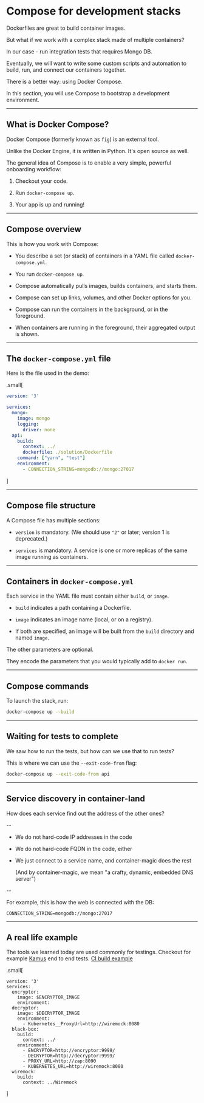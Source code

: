 # Compose for development stacks

Dockerfiles are great to build container images.

But what if we work with a complex stack made of multiple containers?

In our case - run integration tests that requires Mongo DB.

Eventually, we will want to write some custom scripts and automation to build, run, and connect
our containers together.

There is a better way: using Docker Compose.

In this section, you will use Compose to bootstrap a development environment.

---

## What is Docker Compose?

Docker Compose (formerly known as `fig`) is an external tool.

Unlike the Docker Engine, it is written in Python. It's open source as well.

The general idea of Compose is to enable a very simple, powerful onboarding workflow:

1. Checkout your code.

2. Run `docker-compose up`.

3. Your app is up and running!

---

## Compose overview

This is how you work with Compose:

* You describe a set (or stack) of containers in a YAML file called `docker-compose.yml`.

* You run `docker-compose up`.

* Compose automatically pulls images, builds containers, and starts them.

* Compose can set up links, volumes, and other Docker options for you.

* Compose can run the containers in the background, or in the foreground.

* When containers are running in the foreground, their aggregated output is shown.

---

## The `docker-compose.yml` file

Here is the file used in the demo:

.small[
```yaml
version: '3'

services:
  mongo:
    image: mongo
    logging:
      driver: none
  api:
    build:
      context: ../
      dockerfile: ./solution/Dockerfile
    command: ["yarn", "test"]
    environment:
      - CONNECTION_STRING=mongodb://mongo:27017
```
]

---

## Compose file structure

A Compose file has multiple sections:

* `version` is mandatory. (We should use `"2"` or later; version 1 is deprecated.)

* `services` is mandatory. A service is one or more replicas of the same image running as containers.

---

## Containers in `docker-compose.yml`

Each service in the YAML file must contain either `build`, or `image`.

* `build` indicates a path containing a Dockerfile.

* `image` indicates an image name (local, or on a registry).

* If both are specified, an image will be built from the `build` directory and named `image`.

The other parameters are optional.

They encode the parameters that you would typically add to `docker run`.

---

## Compose commands

To launch the stack, run:

```bash
docker-compose up --build
```

---

## Waiting for tests to complete

We saw how to run the tests, but how can we use that to run tests?

This is where we can use the `--exit-code-from` flag:

```bash
docker-compose up --exit-code-from api
```

---

## Service discovery in container-land

How does each service find out the address of the other ones?

--

- We do not hard-code IP addresses in the code

- We do not hard-code FQDN in the code, either

- We just connect to a service name, and container-magic does the rest

  (And by container-magic, we mean "a crafty, dynamic, embedded DNS server")
  
--

For example, this is how the web is connected with the DB:
```
CONNECTION_STRING=mongodb://mongo:27017
```

---

## A real life example

The tools we learned today are used commonly for testings.
Checkout for example [Kamus](https://github.com/Soluto/kamus) end to end tests.
[CI build example](https://circleci.com/gh/Soluto/kamus/1346)

.small[
```
version: '3'
services:
  encryptor:
    image: $ENCRYPTOR_IMAGE
    environment:
  decryptor:
    image: $DECRYPTOR_IMAGE
    environment:
      - Kubernetes__ProxyUrl=http://wiremock:8080
  black-box:
    build:
      context: ../
    environment:
      - ENCRYPTOR=http://encryptor:9999/
      - DECRYPTOR=http://decryptor:9999/
      - PROXY_URL=http://zap:8090
      - KUBERNETES_URL=http://wiremock:8080
  wiremock:
    build:
      context: ../Wiremock
```
]